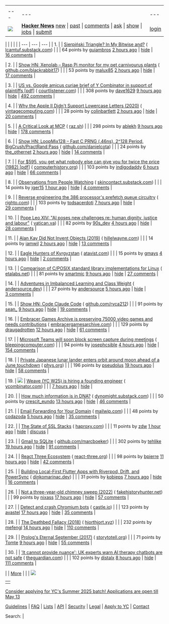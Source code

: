 |     |     |     |
| --- | --- | --- |
| |     |     |     |
| --- | --- | --- |
| [![](https://news.ycombinator.com/y18.svg)](https://news.ycombinator.com/) | **[Hacker News](https://news.ycombinator.com/news)** [new](https://news.ycombinator.com/newest) \| [past](https://news.ycombinator.com/front) \| [comments](https://news.ycombinator.com/newcomments) \| [ask](https://news.ycombinator.com/ask) \| [show](https://news.ycombinator.com/show) \| [jobs](https://news.ycombinator.com/jobs) \| [submit](https://news.ycombinator.com/submit) | [login](https://news.ycombinator.com/login?goto=news) | |

| |     |     |     |
| --- | --- | --- |
| 1. |  | [Sierpiński Triangle? In My Bitwise and?](https://lcamtuf.substack.com/p/sierpinski-triangle-in-my-bitwise) ( [lcamtuf.substack.com](https://news.ycombinator.com/from?site=lcamtuf.substack.com)) |
|  | 64 points by [guiambros](https://news.ycombinator.com/user?id=guiambros) [2 hours ago](https://news.ycombinator.com/item?id=43949238) \| [hide](https://news.ycombinator.com/hide?id=43949238&goto=news) \| [16 comments](https://news.ycombinator.com/item?id=43949238) |

| 2. |  | [Show HN: Xenolab – Rasp Pi monitor for my pet carnivourus plants](https://github.com/blackrabbit17/xenolab) ( [github.com/blackrabbit17](https://news.ycombinator.com/from?site=github.com/blackrabbit17)) |
|  | 53 points by [malux85](https://news.ycombinator.com/user?id=malux85) [2 hours ago](https://news.ycombinator.com/item?id=43948945) \| [hide](https://news.ycombinator.com/hide?id=43948945&goto=news) \| [17 comments](https://news.ycombinator.com/item?id=43948945) |

| 3. |  | [US vs. Google amicus curiae brief of Y Combinator in support of plaintiffs \[pdf\]](https://storage.courtlistener.com/recap/gov.uscourts.dcd.223205/gov.uscourts.dcd.223205.1300.1.pdf) ( [courtlistener.com](https://news.ycombinator.com/from?site=courtlistener.com)) |
|  | 308 points by [dave1629](https://news.ycombinator.com/user?id=dave1629) [9 hours ago](https://news.ycombinator.com/item?id=43945820) \| [hide](https://news.ycombinator.com/hide?id=43945820&goto=news) \| [492 comments](https://news.ycombinator.com/item?id=43945820) |

| 4. |  | [Why the Apple II Didn't Support Lowercase Letters (2020)](https://www.vintagecomputing.com/index.php/archives/2833/why-the-apple-ii-didnt-support-lowercase-letters) ( [vintagecomputing.com](https://news.ycombinator.com/from?site=vintagecomputing.com)) |
|  | 28 points by [colinbartlett](https://news.ycombinator.com/user?id=colinbartlett) [2 hours ago](https://news.ycombinator.com/item?id=43949056) \| [hide](https://news.ycombinator.com/hide?id=43949056&goto=news) \| [20 comments](https://news.ycombinator.com/item?id=43949056) |

| 5. |  | [A Critical Look at MCP](https://raz.sh/blog/2025-05-02_a_critical_look_at_mcp) ( [raz.sh](https://news.ycombinator.com/from?site=raz.sh)) |
|  | 298 points by [ablekh](https://news.ycombinator.com/user?id=ablekh) [9 hours ago](https://news.ycombinator.com/item?id=43945993) \| [hide](https://news.ycombinator.com/hide?id=43945993&goto=news) \| [178 comments](https://news.ycombinator.com/item?id=43945993) |

| 6. |  | [Show HN: LoopMix128 – Fast C PRNG (.46ns), 2^128 Period, BigCrush/PractRand Pass](https://github.com/danielcota/LoopMix128) ( [github.com/danielcota](https://news.ycombinator.com/from?site=github.com/danielcota)) |
|  | 24 points by [the\_othernet](https://news.ycombinator.com/user?id=the_othernet) [2 hours ago](https://news.ycombinator.com/item?id=43949134) \| [hide](https://news.ycombinator.com/hide?id=43949134&goto=news) \| [14 comments](https://news.ycombinator.com/item?id=43949134) |

| 7. |  | [For $595, you get what nobody else can give you for twice the price (1982) \[pdf\]](https://s3data.computerhistory.org/brochures/commodore.commodore64.1982.102646264.pdf) ( [computerhistory.org](https://news.ycombinator.com/from?site=computerhistory.org)) |
|  | 103 points by [indigodaddy](https://news.ycombinator.com/user?id=indigodaddy) [6 hours ago](https://news.ycombinator.com/item?id=43947630) \| [hide](https://news.ycombinator.com/hide?id=43947630&goto=news) \| [66 comments](https://news.ycombinator.com/item?id=43947630) |

| 8. |  | [Observations from People Watching](https://skincontact.substack.com/p/21-observations-from-people-watching) ( [skincontact.substack.com](https://news.ycombinator.com/from?site=skincontact.substack.com)) |
|  | 14 points by [jger15](https://news.ycombinator.com/user?id=jger15) [1 hour ago](https://news.ycombinator.com/item?id=43949542) \| [hide](https://news.ycombinator.com/hide?id=43949542&goto=news) \| [4 comments](https://news.ycombinator.com/item?id=43949542) |

| 9. |  | [Reverse engineering the 386 processor's prefetch queue circuitry](http://www.righto.com/2025/05/386-prefetch-circuitry-reverse-engineered.html) ( [righto.com](https://news.ycombinator.com/from?site=righto.com)) |
|  | 103 points by [todsacerdoti](https://news.ycombinator.com/user?id=todsacerdoti) [7 hours ago](https://news.ycombinator.com/item?id=43946824) \| [hide](https://news.ycombinator.com/hide?id=43946824&goto=news) \| [29 comments](https://news.ycombinator.com/item?id=43946824) |

| 10. |  | [Pope Leo XIV: "AI poses new challenges re: human dignity, justice and labour"](https://www.vatican.va/content/leo-xiv/en/speeches/2025/may/documents/20250510-collegio-cardinalizio.html) ( [vatican.va](https://news.ycombinator.com/from?site=vatican.va)) |
|  | 82 points by [90s\_dev](https://news.ycombinator.com/user?id=90s_dev) [4 hours ago](https://news.ycombinator.com/item?id=43948130) \| [hide](https://news.ycombinator.com/hide?id=43948130&goto=news) \| [28 comments](https://news.ycombinator.com/item?id=43948130) |

| 11. |  | [Alan Kay Did Not Invent Objects (2019)](https://www.hillelwayne.com/post/alan-kay/) ( [hillelwayne.com](https://news.ycombinator.com/from?site=hillelwayne.com)) |
|  | 14 points by [iamwil](https://news.ycombinator.com/user?id=iamwil) [2 hours ago](https://news.ycombinator.com/item?id=43918880) \| [hide](https://news.ycombinator.com/hide?id=43918880&goto=news) \| [13 comments](https://news.ycombinator.com/item?id=43918880) |

| 12. |  | [Eagle Hunters of Kyrgyzstan](https://magazine.atavist.com/the-eagle-hunters-of-kyrgyzstan-world-nomad-games/) ( [atavist.com](https://news.ycombinator.com/from?site=atavist.com)) |
|  | 15 points by [gmays](https://news.ycombinator.com/user?id=gmays) [4 hours ago](https://news.ycombinator.com/item?id=43911152) \| [hide](https://news.ycombinator.com/hide?id=43911152&goto=news) \| [2 comments](https://news.ycombinator.com/item?id=43911152) |

| 13. |  | [Comparison of C/POSIX standard library implementations for Linux](https://www.etalabs.net/compare_libcs.html) ( [etalabs.net](https://news.ycombinator.com/from?site=etalabs.net)) |
|  | 81 points by [smartmic](https://news.ycombinator.com/user?id=smartmic) [9 hours ago](https://news.ycombinator.com/item?id=43946149) \| [hide](https://news.ycombinator.com/hide?id=43946149&goto=news) \| [27 comments](https://news.ycombinator.com/item?id=43946149) |

| 14. |  | [Adventures in Imbalanced Learning and Class Weight](http://andersource.dev/2025/05/05/imbalanced-learning.html) ( [andersource.dev](https://news.ycombinator.com/from?site=andersource.dev)) |
|  | 27 points by [andersource](https://news.ycombinator.com/user?id=andersource) [5 hours ago](https://news.ycombinator.com/item?id=43926029) \| [hide](https://news.ycombinator.com/hide?id=43926029&goto=news) \| [3 comments](https://news.ycombinator.com/item?id=43926029) |

| 15. |  | [Show HN: Code Claude Code](https://github.com/RVCA212/codesys) ( [github.com/rvca212](https://news.ycombinator.com/from?site=github.com/rvca212)) |
|  | 91 points by [sean\_](https://news.ycombinator.com/user?id=sean_) [9 hours ago](https://news.ycombinator.com/item?id=43946066) \| [hide](https://news.ycombinator.com/hide?id=43946066&goto=news) \| [19 comments](https://news.ycombinator.com/item?id=43946066) |

| 16. |  | [Embracer Games Archive is preserving 75000 video games and needs contributions](https://embracergamesarchive.com/) ( [embracergamesarchive.com](https://news.ycombinator.com/from?site=embracergamesarchive.com)) |
|  | 129 points by [draugadrotten](https://news.ycombinator.com/user?id=draugadrotten) [12 hours ago](https://news.ycombinator.com/item?id=43944789) \| [hide](https://news.ycombinator.com/hide?id=43944789&goto=news) \| [61 comments](https://news.ycombinator.com/item?id=43944789) |

| 17. |  | [Microsoft Teams will soon block screen capture during meetings](https://www.bleepingcomputer.com/news/microsoft/microsoft-teams-will-soon-block-screen-capture-during-meetings/) ( [bleepingcomputer.com](https://news.ycombinator.com/from?site=bleepingcomputer.com)) |
|  | 94 points by [josephcsible](https://news.ycombinator.com/user?id=josephcsible) [4 hours ago](https://news.ycombinator.com/item?id=43948291) \| [hide](https://news.ycombinator.com/hide?id=43948291&goto=news) \| [154 comments](https://news.ycombinator.com/item?id=43948291) |

| 18. |  | [Private Japanese lunar lander enters orbit around moon ahead of a June touchdown](https://phys.org/news/2025-05-private-japanese-lunar-lander-orbit.html) ( [phys.org](https://news.ycombinator.com/from?site=phys.org)) |
|  | 196 points by [pseudolus](https://news.ycombinator.com/user?id=pseudolus) [19 hours ago](https://news.ycombinator.com/item?id=43913705) \| [hide](https://news.ycombinator.com/hide?id=43913705&goto=news) \| [58 comments](https://news.ycombinator.com/item?id=43913705) |

| 19. | ![](https://news.ycombinator.com/s.gif) | [Weave (YC W25) is hiring a founding engineer](https://www.ycombinator.com/companies/weave-3/jobs) ( [ycombinator.com](https://news.ycombinator.com/from?site=ycombinator.com)) |
|  | [7 hours ago](https://news.ycombinator.com/item?id=43947137) \| [hide](https://news.ycombinator.com/hide?id=43947137&goto=news) |

| 20. |  | [How much information is in DNA?](https://dynomight.substack.com/p/dna) ( [dynomight.substack.com](https://news.ycombinator.com/from?site=dynomight.substack.com)) |
|  | 50 points by [crescit\_eundo](https://news.ycombinator.com/user?id=crescit_eundo) [13 hours ago](https://news.ycombinator.com/item?id=43928942) \| [hide](https://news.ycombinator.com/hide?id=43928942&goto=news) \| [46 comments](https://news.ycombinator.com/item?id=43928942) |

| 21. |  | [Email Forwarding for Your Domain](https://mailwip.com/) ( [mailwip.com](https://news.ycombinator.com/from?site=mailwip.com)) |
|  | 48 points by [codazoda](https://news.ycombinator.com/user?id=codazoda) [5 hours ago](https://news.ycombinator.com/item?id=43948050) \| [hide](https://news.ycombinator.com/hide?id=43948050&goto=news) \| [35 comments](https://news.ycombinator.com/item?id=43948050) |

| 22. |  | [The State of SSL Stacks](https://www.haproxy.com/blog/state-of-ssl-stacks) ( [haproxy.com](https://news.ycombinator.com/from?site=haproxy.com)) |
|  | 11 points by [zdw](https://news.ycombinator.com/user?id=zdw) [1 hour ago](https://news.ycombinator.com/item?id=43912164) \| [hide](https://news.ycombinator.com/hide?id=43912164&goto=news) \| [discuss](https://news.ycombinator.com/item?id=43912164) |

| 23. |  | [Gmail to SQLite](https://github.com/marcboeker/gmail-to-sqlite) ( [github.com/marcboeker](https://news.ycombinator.com/from?site=github.com/marcboeker)) |
|  | 302 points by [tehlike](https://news.ycombinator.com/user?id=tehlike) [19 hours ago](https://news.ycombinator.com/item?id=43943236) \| [hide](https://news.ycombinator.com/hide?id=43943236&goto=news) \| [91 comments](https://news.ycombinator.com/item?id=43943236) |

| 24. |  | [React Three Ecosystem](https://www.react-three.org/) ( [react-three.org](https://news.ycombinator.com/from?site=react-three.org)) |
|  | 98 points by [bpierre](https://news.ycombinator.com/user?id=bpierre) [11 hours ago](https://news.ycombinator.com/item?id=43945293) \| [hide](https://news.ycombinator.com/hide?id=43945293&goto=news) \| [42 comments](https://news.ycombinator.com/item?id=43945293) |

| 25. |  | [Building Local-First Flutter Apps with Riverpod, Drift, and PowerSync](https://dinkomarinac.dev/building-local-first-flutter-apps-with-riverpod-drift-and-powersync) ( [dinkomarinac.dev](https://news.ycombinator.com/from?site=dinkomarinac.dev)) |
|  | 31 points by [kobieps](https://news.ycombinator.com/user?id=kobieps) [7 hours ago](https://news.ycombinator.com/item?id=43909487) \| [hide](https://news.ycombinator.com/hide?id=43909487&goto=news) \| [16 comments](https://news.ycombinator.com/item?id=43909487) |

| 26. |  | [Not a three-year-old chimney sweep (2022)](https://fakehistoryhunter.net/2022/07/26/not-a-3-year-old-chimney-sweep/) ( [fakehistoryhunter.net](https://news.ycombinator.com/from?site=fakehistoryhunter.net)) |
|  | 99 points by [nixass](https://news.ycombinator.com/user?id=nixass) [17 hours ago](https://news.ycombinator.com/item?id=43943737) \| [hide](https://news.ycombinator.com/hide?id=43943737&goto=news) \| [57 comments](https://news.ycombinator.com/item?id=43943737) |

| 27. |  | [Detect and crash Chromium bots](https://blog.castle.io/detect-and-crash-chromium-bots-with-one-weird-trick-bots-hate-it/) ( [castle.io](https://news.ycombinator.com/from?site=castle.io)) |
|  | 123 points by [avastel](https://news.ycombinator.com/user?id=avastel) [17 hours ago](https://news.ycombinator.com/item?id=43916622) \| [hide](https://news.ycombinator.com/hide?id=43916622&goto=news) \| [35 comments](https://news.ycombinator.com/item?id=43916622) |

| 28. |  | [The Deathbed Fallacy (2018)](https://www.hjorthjort.xyz/2018/02/21/the-deathbed-fallacy.html) ( [hjorthjort.xyz](https://news.ycombinator.com/from?site=hjorthjort.xyz)) |
|  | 232 points by [mefengl](https://news.ycombinator.com/user?id=mefengl) [14 hours ago](https://news.ycombinator.com/item?id=43944467) \| [hide](https://news.ycombinator.com/hide?id=43944467&goto=news) \| [110 comments](https://news.ycombinator.com/item?id=43944467) |

| 29. |  | [Prolog's Eternal September (2017)](https://storytotell.org/prologs-eternal-september) ( [storytotell.org](https://news.ycombinator.com/from?site=storytotell.org)) |
|  | 71 points by [Tomte](https://news.ycombinator.com/user?id=Tomte) [9 hours ago](https://news.ycombinator.com/item?id=43925132) \| [hide](https://news.ycombinator.com/hide?id=43925132&goto=news) \| [55 comments](https://news.ycombinator.com/item?id=43925132) |

| 30. |  | ['It cannot provide nuance': UK experts warn AI therapy chatbots are not safe](https://www.theguardian.com/technology/2025/may/07/experts-warn-therapy-ai-chatbots-are-not-safe-to-use) ( [theguardian.com](https://news.ycombinator.com/from?site=theguardian.com)) |
|  | 102 points by [distalx](https://news.ycombinator.com/user?id=distalx) [8 hours ago](https://news.ycombinator.com/item?id=43946498) \| [hide](https://news.ycombinator.com/hide?id=43946498&goto=news) \| [111 comments](https://news.ycombinator.com/item?id=43946498) |

|  | [More](https://news.ycombinator.com/?p=2) | |
| ![](https://news.ycombinator.com/s.gif)

|     |
| --- |
|  |

[Consider applying for YC's Summer 2025 batch! Applications are open till May 13](https://www.ycombinator.com/apply/)

[Guidelines](https://news.ycombinator.com/newsguidelines.html) \| [FAQ](https://news.ycombinator.com/newsfaq.html) \| [Lists](https://news.ycombinator.com/lists) \| [API](https://github.com/HackerNews/API) \| [Security](https://news.ycombinator.com/security.html) \| [Legal](https://www.ycombinator.com/legal/) \| [Apply to YC](https://www.ycombinator.com/apply/) \| [Contact](mailto:hn@ycombinator.com)

Search: |
